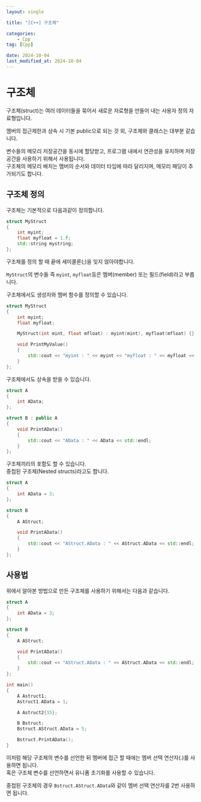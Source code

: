 ```yaml
---
layout: single

title: "[C++] 구조체"

categories:
    - Cpp
tag: [Cpp]

date: 2024-10-04
last_modified_at: 2024-10-04
---
```


# 구조체

구조체(struct)는 여러 데이터들을 묶어서 새로운 자료형을 만들어 내는 사용자 정의 자료형입니다.

멤버의 접근제한과 상속 시 기본 public으로 되는 것 외, 구조체와 클래스는 대부분 같습니다.

변수들의 메모리 저장공간을 동시에 할당받고, 프로그램 내에서 연관성을 유지하며 저장공간을 사용하기 위해서 사용됩니다.  
구조체의 메모리 배치는 멤버의 순서와 데이터 타입에 따라 달리지며, 메모리 패딩이 추가되기도 합니다.

## 구조체 정의

구조체는 기본적으로 다음과같이 정의합니다.

```cpp
struct MyStruct
{
    int myint;
    float myfloat = 1.f;
    std::string mystring;
};
```

구조체를 정의 할 때 끝에 세미콜론(;)을 잊지 않아야합니다.

`MyStruct`의 변수들 즉 `myint`, `myfloat`등은 멤버(member) 또는 필드(field)라고 부릅니다.

구조체에서도 생성자와 멤버 함수를 정의할 수 있습니다.

```cpp
struct MyStruct
{
    int myint;
    float myfloat;

    MyStruct(int mint, float mfloat) : myint(mint), myfloat(mfloat) {}

    void PrintMyValue()
    {
        std::cout << "myint : " << myint << "myfloat : " << myfloat << std::endl;
    }
};
```

구조체에서도 상속을 받을 수 있습니다.

```cpp
struct A
{
    int AData;
};

struct B : public A
{
    void PrintAData()
    {
        std::cout << "AData : " << AData << std::endl;
    }
};
```

구조체끼리의 포함도 할 수 있습니다.  
중첩된 구조체(Nested structs)라고도 합니다.

```cpp
struct A
{
    int AData = 3;
};

struct B
{
    A AStruct;

    void PrintAData()
    {
        std::cout << "AStruct.AData : " << AStruct.AData << std::endl;
    }
};
```

## 사용법

위에서 알아본 방법으로 만든 구조체를 사용하기 위해서는 다음과 같습니다.

```cpp
struct A
{
    int AData = 3;
};

struct B
{
    A AStruct;

    void PrintAData()
    {
        std::cout << "AStruct.AData : " << AStruct.AData << std::endl;
    }
};

int main()
{
    A Astruct1;
    Astruct1.AData = 1;

    A Astruct2{15};

    B Bstruct;
    Bstruct.AStruct.AData = 5;

    Bstruct.PrintAData();
}
```

이처럼 해당 구조체의 변수를 선언한 뒤 멤버에 접근 할 때에는 멤버 선택 연산자(.)를 사용하면 됩니다.  
혹은 구조체 변수를 선언하면서 유니폼 초기화를 사용할 수 있습니다.

중첩된 구조체의 경우 `Bstruct.AStruct.AData`와 같이 멤버 선택 연산자를 2번 사용하면 됩니다.